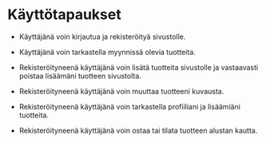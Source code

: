 # Käyttötapaukset

* Käyttäjänä voin kirjautua ja rekisteröityä sivustolle.
* Käyttäjänä voin tarkastella myynnissä olevia tuotteita.

* Rekisteröityneenä käyttäjänä voin lisätä tuotteita sivustolle ja vastaavasti poistaa lisäämäni tuotteen sivustolta. 
* Rekisteröityneenä käyttäjänä voin muuttaa tuotteeni kuvausta.
* Rekisteröityneenä käyttäjänä voin tarkastella profiiliani ja lisäämiäni tuotteita.
* Rekisteröityneenä käyttäjänä voin ostaa tai tilata tuotteen alustan kautta.

